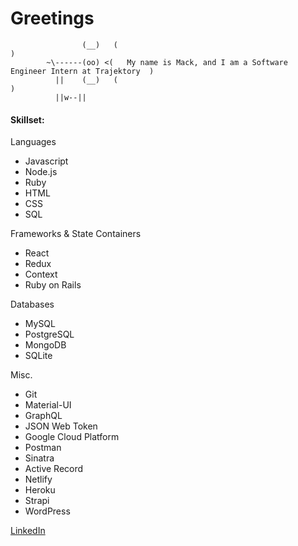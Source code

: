 # Greetings
                    (__)   (                                                                     )
            ~\------(oo) <(   My name is Mack, and I am a Software Engineer Intern at Trajektory  )
              ||    (__)   (                                                                     )
              ||w--||
#### Skillset:

Languages
- Javascript
- Node.js
- Ruby
- HTML
- CSS
- SQL

Frameworks & State Containers
- React
- Redux
- Context
- Ruby on Rails

Databases
- MySQL
- PostgreSQL
- MongoDB
- SQLite

Misc.
- Git
- Material-UI
- GraphQL
- JSON Web Token
- Google Cloud Platform
- Postman
- Sinatra
- Active Record
- Netlify
- Heroku
- Strapi
- WordPress

[LinkedIn](https://www.linkedin.com/in/mackmcquen/)
